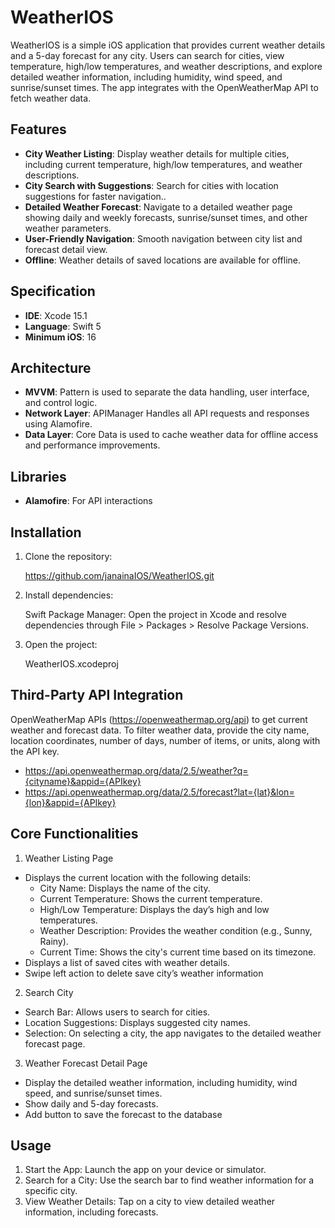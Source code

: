 # WeatherIOS

WeatherIOS is a simple iOS application that provides current weather details and a 5-day forecast for any city. Users can search for cities, view temperature, high/low temperatures, and weather descriptions, and explore detailed weather information, including humidity, wind speed, and sunrise/sunset times. The app integrates with the OpenWeatherMap API to fetch weather data.

## Features

- **City Weather Listing**: Display weather details for multiple cities, including current temperature, high/low temperatures, and weather descriptions.
- **City Search with Suggestions**: Search for cities with location suggestions for faster navigation..
- **Detailed Weather Forecast**: Navigate to a detailed weather page showing daily and weekly forecasts, sunrise/sunset times, and other weather parameters.
- **User-Friendly Navigation**: Smooth navigation between city list and forecast detail view.
- **Offline**: Weather details of saved locations are available for offline.


## Specification
- **IDE**: Xcode 15.1 
- **Language**: Swift 5 
- **Minimum iOS**: 16

## Architecture

- **MVVM**: Pattern is used to separate the data handling, user interface, and control logic.
- **Network Layer**: APIManager Handles all API requests and responses using Alamofire.
- **Data Layer**: Core Data is used to cache weather data for offline access and performance improvements.

## Libraries

- **Alamofire**: For API interactions 

## Installation

1. Clone the repository:

   https://github.com/janainaIOS/WeatherIOS.git

2. Install dependencies:

   Swift Package Manager: Open the project in Xcode and resolve dependencies through File > Packages > Resolve Package Versions.

3. Open the project:
 
   WeatherIOS.xcodeproj

## Third-Party API Integration
 OpenWeatherMap APIs  (https://openweathermap.org/api) to get current weather and forecast data. To filter weather data, provide the city name, location coordinates, number of days, number of items, or units, along with the API key.

  - https://api.openweathermap.org/data/2.5/weather?q={cityname}&appid={APIkey}
  - https://api.openweathermap.org/data/2.5/forecast?lat={lat}&lon={lon}&appid={APIkey}
## Core Functionalities

1. Weather Listing Page

- Displays the current location with the following details:
   - City Name: Displays the name of the city.
   - Current Temperature: Shows the current temperature.
   - High/Low Temperature: Displays the day’s high and low temperatures.
   - Weather Description: Provides the weather condition (e.g., Sunny, Rainy).
   - Current Time: Shows the city's current time based on its timezone.
- Displays a list of saved cites with weather details.
- Swipe left action to delete save city’s weather information 
2. Search City
- Search Bar: Allows users to search for cities.
- Location Suggestions: Displays suggested city names.
- Selection: On selecting a city, the app navigates to the detailed weather forecast page.
3. Weather Forecast Detail Page
- Display the detailed weather information, including humidity, wind speed, and sunrise/sunset times. 
- Show daily and 5-day forecasts.
- Add button to save the forecast to the database

## Usage
1.	Start the App: Launch the app on your device or simulator.
2.	Search for a City: Use the search bar to find weather information for a specific city.
3.	View Weather Details: Tap on a city to view detailed weather information, including forecasts.

